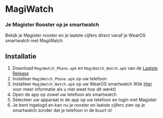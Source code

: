 # MagiWatch

### Je Magister Rooster op je smartwatch

Bekijk je Magister rooster en je laatste cijfers direct vanaf je WearOS smartwatch met MagiWatch

## Installatie

1. Download `MagiWatch_Phone.apk` en `MagiWatch_Watch.apk` van de [Laatste Release](https://github.com/MrTwixxy/MagiWatch/releases/latest)
2. Installeer `MagiWatch_Phone.apk` op uw telefoon
3. Installeer `MagiWatch_Watch.apk` op uw WearOS smartwatch (Klik [Hier](https://www.makeuseof.com/sideload-apps-wear-os-galaxy-watch/) voor meer informatie als u niet weet hoe dit werkt)
4. Open de app op zowel uw telefoon als smartwatch
5. Selecteer uw apparaat in de app op uw telefoon en login met Magister
6. Je bent ingelogd en kan nu je rooster en laatste cijfers zien op je smartwatch zonder dat je telefoon in de buurt is!
